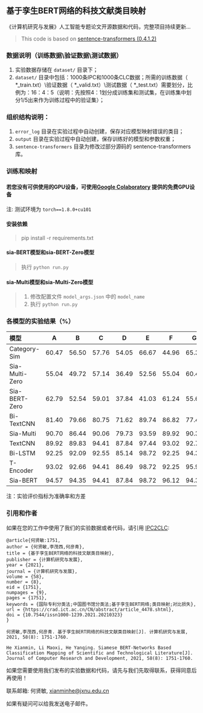 ## 基于孪生BERT网络的科技文献类目映射

《计算机研究与发展》人工智能专题论文开源数据和代码，完整项目持续更新...

> This code is based on [sentence-transformers (0.4.1.2)](https://github.com/UKPLab/sentence-transformers)


### 数据说明（训练数据\验证数据\测试数据）

1. 实验数据存储在 `dataset/` 目录下；
2. `dataset/` 目录中包括：1000条IPC和1000条CLC数据；所需的训练数据（ *_train.txt）\验证数据（ *_valid.txt）\测试数据（ *_test.txt）需要划分，比例为：16：4：5（说明：先按照4：1划分成训练集和测试集，在训练集中划分1/5出来作为训练过程中的验证集）；


### 组织结构说明：

1. `error_log` 目录在实验过程中自动创建，保存对应模型映射错误的类目；
2. `output` 目录在实验过程中自动创建，保存训练好的模型和参数权重；
3. `sentence-transformers` 目录为修改过部分源码的 sentence-transformers 库。


### 训练和映射

#### 若您没有可供使用的GPU设备，可使用[Google Colaboratory](https://colab.research.google.com/notebooks/intro.ipynb) 提供的免费GPU设备

注: 测试环境为 `torch==1.8.0+cu101`

#### 安装依赖

> pip install -r requirements.txt

#### sia-BERT模型和sia-BERT-Zero模型

> 执行 `python run.py`

#### sia-Multi模型和sia-Multi-Zero模型

> 1. 修改配置文件 `model_args.json` 中的 `model_name`
> 2. 执行 `python run.py`


### 各模型的实验结果（%）

| 模型 | A | B | C | D | E | F | G | H | AVE | 10^-2×VAR |
| :--|:--:|:--:|:--:|:--:|:--:|:--:|:--:|:--:|:--:|:--:|
| Category-Sim | 60.47 | 56.50 | 57.76 | 54.05 | 66.67 | 44.96 | 65.32 | 47.66 | 56.30 | |
| Sia-Multi-Zero | 55.04 | 49.72 | 57.14 | 36.49 | 52.56 | 55.04 | 60.48 | 64.06 | 54.70 | |
| Sia-BERT-Zero | 62.79 | 52.54 | 59.01 | 37.84 | 41.03 | 61.24 | 55.65 | 56.25 | 54.90 | |
| Bi-TextCNN | 81.40 | 79.66 | 80.75 | 71.62 | 89.74 | 86.82 | 77.42 | 75.00 | 80.30 |16.86 |
| Sia-Multi | 90.70 | 86.44 | 90.06 | 79.73 | 93.59 | 89.92 | 90.32 | 88.28 | 88.80 |5.56 |
| TextCNN | 89.92 | 89.83 | 94.41 | 87.84 | 97.44 | 93.02 | 92.74 | 87.50 | 91.50 |1.70 |
| Bi-LSTM | 92.25 | 92.09 | 92.55 | 85.14 | 98.72 | 92.25 | 94.35 | 88.28 | 92.00 |0.50 |
| T-Encoder | 93.02 | 92.66 | 94.41 | 86.49 | 98.72 | 92.25 | 95.97 | 85.16 | 92.40 |1.74 |
| Sia-BERT | 94.57 | 94.35 | 94.41 | 87.84 | 98.72 | 96.12 | 94.35 | 90.63 | 94.00 |1.10 |

注：实验评价指标为准确率和方差


### 引用和作者
如果在您的工作中使用了我们的实验数据或者代码，请引用 [IPC2CLC](https://github.com/i-wanna-to/IPC2CLC/):
``` 
@article{何贤敏:1751,
author = {何贤敏,李茂西,何彦青},
title = {基于孪生BERT网络的科技文献类目映射},
publisher = {计算机研究与发展},
year = {2021},
journal = {计算机研究与发展},
volume = {58},
number = {8},
eid = {1751},
numpages = {9},
pages = {1751},
keywords = {国际专利分类法;中国图书馆分类法;基于孪生BERT网络;类目映射;对比损失},
url = {https://crad.ict.ac.cn/CN/abstract/article_4478.shtml},
doi = {10.7544/issn1000-1239.2021.20210323}
}
```

``` 
何贤敏,李茂西,何彦青. 基于孪生BERT网络的科技文献类目映射[J]. 计算机研究与发展, 2021, 58(8): 1751-1760.

He Xianmin, Li Maoxi, He Yanqing. Siamese BERT-Networks Based Classification Mapping of Scientific and Technological Literature[J]. Journal of Computer Research and Development, 2021, 58(8): 1751-1760.
```

如果您需要使用我们发布的实验数据和代码，请先与我们先取得联系，获得同意后再使用！

联系邮箱: 何贤敏, xianminhe@jxnu.edu.cn

如果有疑问可以给我发送电子邮件。
